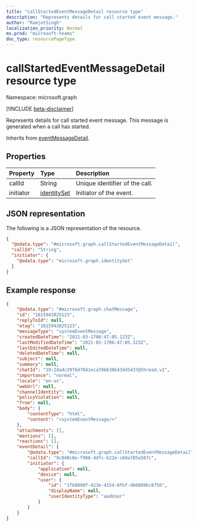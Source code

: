 ```yaml
---
title: "callStartedEventMessageDetail resource type"
description: "Represents details for call started event message."
author: "RamjotSingh"
localization_priority: Normal
ms.prod: "microsoft-teams"
doc_type: resourcePageType
---
```


# callStartedEventMessageDetail resource type

Namespace: microsoft.graph

[!INCLUDE [beta-disclaimer](../../includes/beta-disclaimer.md)]

Represents details for call started event message.
This message is generated when a call has started.


Inherits from [eventMessageDetail](../resources/eventmessagedetail.md).

## Properties
|Property|Type|Description|
|:---|:---|:---|
|callId|String|Unique identifier of the call.|
|initiator|[identitySet](../resources/identityset.md)|Initiator of the event.|

## JSON representation
The following is a JSON representation of the resource.
<!-- {
  "blockType": "resource",
  "@odata.type": "microsoft.graph.callStartedEventMessageDetail"
}
-->
``` json
{
  "@odata.type": "#microsoft.graph.callStartedEventMessageDetail",
  "callId": "String",
  "initiator": {
    "@odata.type": "microsoft.graph.identitySet"
  }
}
```

## Example response

<!-- {
  "blockType": "response",
  "truncated": true,
  "@odata.type": "microsoft.graph.chatMessage"
} -->
```json
{
	"@odata.type": "#microsoft.graph.chatMessage",
	"id": "1615943825123",
	"replyToId": null,
	"etag": "1615943825123",
	"messageType": "systemEventMessage",
	"createdDateTime": "2021-03-1706:47:05.123Z",
	"lastModifiedDateTime": "2021-03-1706:47:05.123Z",
	"lastEditedDateTime": null,
	"deletedDateTime": null,
	"subject": null,
	"summary": null,
	"chatId": "19:2da4c29f6d7041eca70b638b43d45437@thread.v2",
	"importance": "normal",
	"locale": "en-us",
	"webUrl": null,
	"channelIdentity": null,
	"policyViolation": null,
	"from": null,
	"body": {
		"contentType": "html",
		"content": "<systemEventMessage/>"
	},
	"attachments": [],
	"mentions": [],
	"reactions": [],
	"eventDetail": {
		"@odata.type": "#microsoft.graph.callStartedEventMessageDetail",
		"callId": "9c848c0e-f906-4dfc-b22e-c68a785a587c",
		"initiator": {
			"application": null,
			"device": null,
			"user": {
				"id": "1fb8890f-423e-4154-8fbf-db6809bc8756",
				"displayName": null,
				"userIdentityType": "aadUser"
			}
		}
	}
}
```